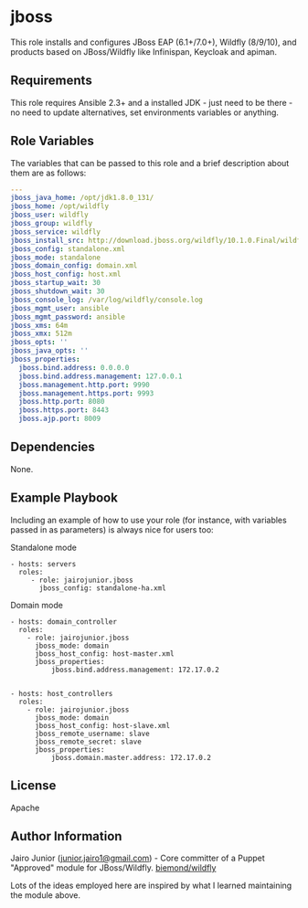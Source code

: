 jboss
=========

This role installs and configures JBoss EAP (6.1+/7.0+), Wildfly (8/9/10), and products based on JBoss/Wildfly like Infinispan, Keycloak and apiman.

Requirements
------------

This role requires Ansible 2.3+ and a installed JDK - just need to be there - no need to update alternatives, set environments variables or anything.

Role Variables
--------------

The variables that can be passed to this role and a brief description about them are as follows:

```yaml
---
jboss_java_home: /opt/jdk1.8.0_131/
jboss_home: /opt/wildfly
jboss_user: wildfly
jboss_group: wildfly
jboss_service: wildfly
jboss_install_src: http://download.jboss.org/wildfly/10.1.0.Final/wildfly-10.1.0.Final.tar.gz
jboss_config: standalone.xml
jboss_mode: standalone
jboss_domain_config: domain.xml
jboss_host_config: host.xml
jboss_startup_wait: 30
jboss_shutdown_wait: 30
jboss_console_log: /var/log/wildfly/console.log
jboss_mgmt_user: ansible
jboss_mgmt_password: ansible
jboss_xms: 64m
jboss_xmx: 512m
jboss_opts: ''
jboss_java_opts: ''
jboss_properties:
  jboss.bind.address: 0.0.0.0
  jboss.bind.address.management: 127.0.0.1
  jboss.management.http.port: 9990
  jboss.management.https.port: 9993
  jboss.http.port: 8080
  jboss.https.port: 8443
  jboss.ajp.port: 8009
```

Dependencies
------------

None.

Example Playbook
----------------

Including an example of how to use your role (for instance, with variables passed in as parameters) is always nice for users too:

Standalone mode

    - hosts: servers
      roles:
         - role: jairojunior.jboss
           jboss_config: standalone-ha.xml

Domain mode

    - hosts: domain_controller
      roles:
        - role: jairojunior.jboss
          jboss_mode: domain
          jboss_host_config: host-master.xml
          jboss_properties:
              jboss.bind.address.management: 172.17.0.2


    - hosts: host_controllers
      roles:
        - role: jairojunior.jboss
          jboss_mode: domain
          jboss_host_config: host-slave.xml
          jboss_remote_username: slave
          jboss_remote_secret: slave
          jboss_properties:
              jboss.domain.master.address: 172.17.0.2


License
-------

Apache

Author Information
------------------

Jairo Junior (junior.jairo1@gmail.com) - Core committer of a Puppet "Approved" module for JBoss/Wildfly. [biemond/wildfly](https://github.com/biemond/biemond-wildfly)

Lots of the ideas employed here are inspired by what I learned maintaining the module above.
